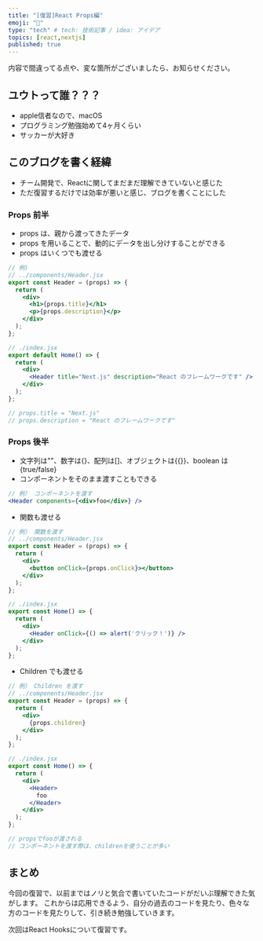 ```yaml
---
title: "[復習]React Props編"
emoji: "🌊"
type: "tech" # tech: 技術記事 / idea: アイデア
topics: [react,nextjs]
published: true
---
```


内容で間違ってる点や、変な箇所がございましたら、お知らせください。

## ユウトって誰？？？
- apple信者なので、macOS
- プログラミング勉強始めて4ヶ月くらい
- サッカーが大好き

## このブログを書く経緯
- チーム開発で、Reactに関してまだまだ理解できていないと感じた
- ただ復習するだけでは効率が悪いと感じ、ブログを書くことにした

### Props 前半

- props は、親から渡ってきたデータ
- props を用いることで、動的にデータを出し分けすることができる
- props はいくつでも渡せる

```jsx
// 例)
// ../components/Header.jsx
export const Header = (props) => {
  return (
    <div>
      <h1>{props.title}</h1>
      <p>{props.description}</p>
    </div>
  );
};

// ./index.jsx
export default Home() => {
  return (
    <div>
      <Header title="Next.js" description="React のフレームワークです" />
    </div>
  );
};

// props.title = "Next.js"
// props.description = "React のフレームワークです"
```

### Props 後半

- 文字列は""、数字は{}、配列は[]、オブジェクトは{{}}、boolean は {true/false}
- コンポーネントをそのまま渡すこともできる

```jsx
// 例） コンポーネントを渡す
<Header components={<div>foo</div>} />
```

- 関数も渡せる

```jsx
// 例） 関数を渡す
// ../components/Header.jsx
export const Header = (props) => {
  return (
    <div>
      <button onClick={props.onClick}></button>
    </div>
  );
};

// ./index.jsx
export const Home() => {
  return (
    <div>
      <Header onClick={() => alert('クリック！')} />
    </div>
  );
};
```

- Children でも渡せる

```jsx
// 例） Children を渡す
// ../components/Header.jsx
export const Header = (props) => {
  return (
    <div>
      {props.children}
    </div>
  );
};

// ./index.jsx
export const Home() => {
  return (
    <div>
      <Header>
        foo
      </Header>
    </div>
  );
};

// propsでfooが渡される
// コンポーネントを渡す際は、childrenを使うことが多い
```

## まとめ
今回の復習で、以前まではノリと気合で書いていたコードがだいぶ理解できた気がします。
これからは応用できるよう、自分の過去のコードを見たり、色々な方のコードを見たりして、引き続き勉強していきます。

次回はReact Hooksについて復習です。